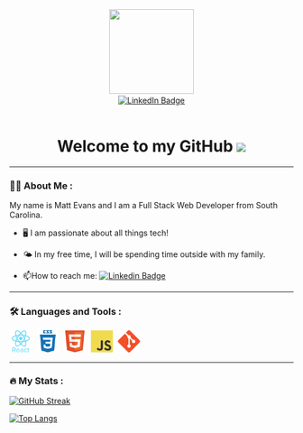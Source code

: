 <div id="header" align="center">
  <img src="https://media3.giphy.com/media/5eLDrEaRGHegx2FeF2/giphy.gif?" width="150" height="150"/>
</div>

<div id="banner" align="center">
  <a href="https://www.linkedin.com/in/mevans0911/">
      <img src="https://img.shields.io/badge/LinkedIn-blue?style=for-the-badge&logo=linkedin&logoColor=white" alt="LinkedIn Badge"/>
    </a>
</div>

<div id="counter" align="center">
  <img src="https://komarev.com/ghpvc/?username=your-github-username&style=flat-square&color=blue" alt=""/>
</div>

<h1 id="wave" align="center">
  Welcome to my GitHub
  <img src="https://media.giphy.com/media/hvRJCLFzcasrR4ia7z/giphy.gif" width="30px"/>
</h1>

---

### :man_technologist: About Me :

My name is Matt Evans and I am a Full Stack Web Developer from South Carolina.

- :desktop_computer: I am passionate about all things tech!

- :sun_behind_small_cloud: In my free time, I will be spending time outside with my family.

- :mailbox:How to reach me: [![Linkedin Badge](https://img.shields.io/badge/LinkedIn-blue?style=flat&logo=Linkedin&logoColor=white)](https://www.linkedin.com/in/mevans0911/)


---

### :hammer_and_wrench: Languages and Tools :

<div>
  <img src="https://github.com/devicons/devicon/blob/master/icons/react/react-original-wordmark.svg" title="React" alt="React" width="40" height="40"/>&nbsp;
  <img src="https://github.com/devicons/devicon/blob/master/icons/css3/css3-plain-wordmark.svg"  title="CSS3" alt="CSS" width="40" height="40"/>&nbsp;
  <img src="https://github.com/devicons/devicon/blob/master/icons/html5/html5-original.svg" title="HTML5" alt="HTML" width="40" height="40"/>&nbsp;
  <img src="https://github.com/devicons/devicon/blob/master/icons/javascript/javascript-original.svg" title="JavaScript" alt="JavaScript" width="40" height="40"/>&nbsp;
  <img src="https://github.com/devicons/devicon/blob/master/icons/git/git-original.svg" title="Git" alt="Git" width="40" height="40" /> &nbsp
</div>


---
### :fire: My Stats :

[![GitHub Streak](http://github-readme-streak-stats.herokuapp.com?user=mattevans0911&theme=dark&background=000000)](https://git.io/streak-stats)

[![Top Langs](https://github-readme-stats.vercel.app/api/top-langs/?username=mattevans0911&layout=compact&theme=vision-friendly-dark)](https://github.com/anuraghazra/github-readme-stats)

